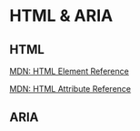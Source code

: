 # HTML & ARIA

## HTML

[MDN: HTML Element Reference](https://developer.mozilla.org/en-US/docs/Web/HTML/Element)

[MDN: HTML Attribute Reference](https://developer.mozilla.org/en-US/docs/Web/HTML/Attributes)

## ARIA
